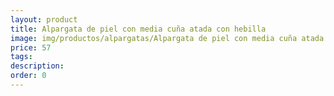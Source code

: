 ```yaml
---
layout: product
title: Alpargata de piel con media cuña atada con hebilla 
image: img/productos/alpargatas/Alpargata de piel con media cuña atada con hebilla =57.webp
price: 57
tags: 
description: 
order: 0
---
```

